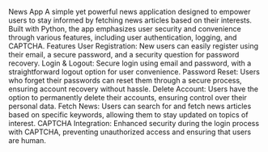 News App
A simple yet powerful news application designed to empower users to stay informed by fetching news articles based on their interests. Built with Python, the app emphasizes user security and convenience through various features, including user authentication, logging, and CAPTCHA.
Features
User Registration:
New users can easily register using their email, a secure password, and a security question for password recovery.
Login & Logout:
Secure login using email and password, with a straightforward logout option for user convenience.
Password Reset:
Users who forget their passwords can reset them through a secure process, ensuring account recovery without hassle.
Delete Account:
Users have the option to permanently delete their accounts, ensuring control over their personal data.
Fetch News:
Users can search for and fetch news articles based on specific keywords, allowing them to stay updated on topics of interest.
CAPTCHA Integration:
Enhanced security during the login process with CAPTCHA, preventing unauthorized access and ensuring that users are human.
